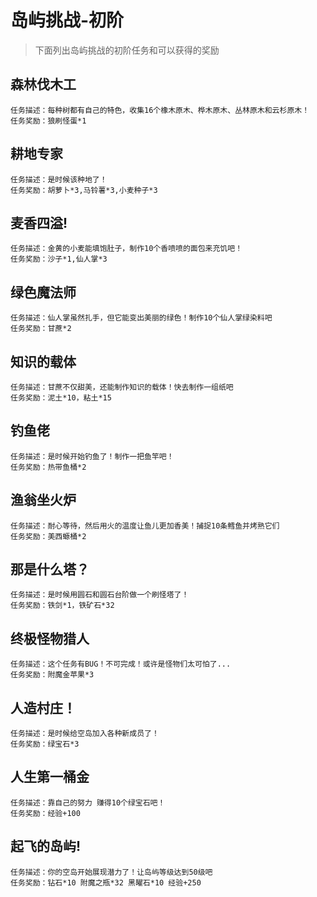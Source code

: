 # 岛屿挑战-初阶

> 下面列出岛屿挑战的初阶任务和可以获得的奖励

## 森林伐木工
```
任务描述：每种树都有自己的特色，收集16个橡木原木、桦木原木、丛林原木和云杉原木！
任务奖励：狼刷怪蛋*1
```
## 耕地专家
```
任务描述：是时候该种地了！
任务奖励：胡萝卜*3,马铃薯*3,小麦种子*3
```
## 麦香四溢!
```
任务描述：金黄的小麦能填饱肚子，制作10个香喷喷的面包来充饥吧！
任务奖励：沙子*1,仙人掌*3
```
## 绿色魔法师
```
任务描述：仙人掌虽然扎手，但它能变出美丽的绿色！制作10个仙人掌绿染料吧
任务奖励：甘蔗*2
```
## 知识的载体
```
任务描述：甘蔗不仅甜美，还能制作知识的载体！快去制作一组纸吧
任务奖励：泥土*10，粘土*15
```
## 钓鱼佬
```
任务描述：是时候开始钓鱼了！制作一把鱼竿吧！
任务奖励：热带鱼桶*2
```
## 渔翁坐火炉
```
任务描述：耐心等待，然后用火的温度让鱼儿更加香美！捕捉10条鳕鱼并烤熟它们
任务奖励：美西螈桶*2
```
## 那是什么塔？
```
任务描述：是时候用圆石和圆石台阶做一个刷怪塔了！
任务奖励：铁剑*1，铁矿石*32
```
## 终极怪物猎人
```
任务描述：这个任务有BUG！不可完成！或许是怪物们太可怕了...
任务奖励：附魔金苹果*3
```
## 人造村庄！
```
任务描述：是时候给空岛加入各种新成员了！
任务奖励：绿宝石*3
```
## 人生第一桶金
```
任务描述：靠自己的努力 赚得10个绿宝石吧！
任务奖励：经验+100
```
## 起飞的岛屿!
```
任务描述：你的空岛开始展现潜力了！让岛屿等级达到50级吧
任务奖励：钻石*10 附魔之瓶*32 黑曜石*10 经验+250
```